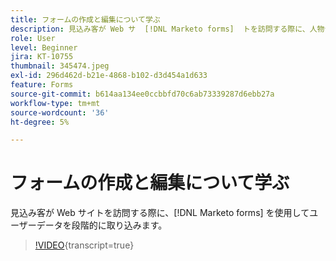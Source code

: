 ```yaml
---
title: フォームの作成と編集について学ぶ
description: 見込み客が Web サ  [!DNL Marketo forms]  トを訪問する際に、人物データを段階的に取り込むために使用します。
role: User
level: Beginner
jira: KT-10755
thumbnail: 345474.jpeg
exl-id: 296d462d-b21e-4868-b102-d3d454a1d633
feature: Forms
source-git-commit: b614aa134ee0ccbbfd70c6ab73339287d6ebb27a
workflow-type: tm+mt
source-wordcount: '36'
ht-degree: 5%

---
```


# フォームの作成と編集について学ぶ

見込み客が Web サイトを訪問する際に、[!DNL Marketo forms] を使用してユーザーデータを段階的に取り込みます。

>[!VIDEO](https://video.tv.adobe.com/v/345474/?quality=12&learn=on){transcript=true}
